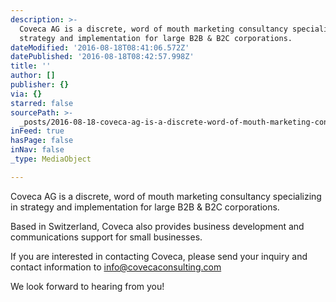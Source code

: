```yaml
---
description: >-
  Coveca AG is a discrete, word of mouth marketing consultancy specializing in
  strategy and implementation for large B2B & B2C corporations.
dateModified: '2016-08-18T08:41:06.572Z'
datePublished: '2016-08-18T08:42:57.998Z'
title: ''
author: []
publisher: {}
via: {}
starred: false
sourcePath: >-
  _posts/2016-08-18-coveca-ag-is-a-discrete-word-of-mouth-marketing-consultancy.md
inFeed: true
hasPage: false
inNav: false
_type: MediaObject

---
```

Coveca AG is a discrete, word of mouth marketing consultancy specializing in strategy and implementation for large B2B & B2C corporations.

Based in Switzerland, Coveca also provides business development and communications support for small businesses.

If you are interested in contacting Coveca, please send your inquiry and contact information to info@covecaconsulting.com

We look forward to hearing from you!